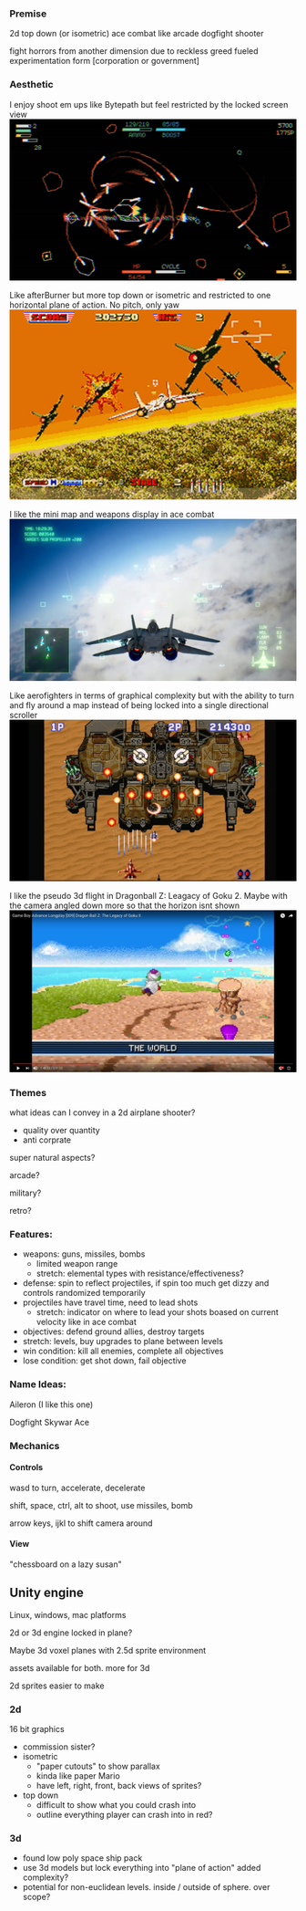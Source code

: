 ### Premise

2d top down (or isometric) ace combat like arcade dogfight shooter

fight horrors from another dimension due to reckless greed fueled experimentation form \[corporation or government]

### Aesthetic

I enjoy shoot em ups like Bytepath but feel restricted by the locked screen view
![ ](./bytepath.jpg "Bytepath")


Like afterBurner but more top down or isometric and restricted to one horizontal plane of action. No pitch, only yaw
![ ](./afterBurner.jpeg  "AfterBurner")


I like the mini map and weapons display in ace combat
![ ](./aceCombatHUD.jpeg "AceCombat") 

Like aerofighters in terms of graphical complexity but with the ability to turn and fly around a map instead of being locked into a single directional scroller
![](./aerofighters.jpeg "Aerofighters")

I like the pseudo 3d flight in Dragonball Z: Leagacy of Goku 2. Maybe with the camera angled down more so that the horizon isnt shown
[![DBZ flying](./dbzFlying.png)](https://youtu.be/C_i1suIb5Cw?t=6483 "DBZ flying example")


### Themes

what ideas can I convey in a 2d airplane shooter?

- quality over quantity 
- anti corprate 

super natural aspects?

arcade?

military?

retro?

### Features:
	
- weapons: guns, missiles, bombs
	- limited weapon range
	- stretch: elemental types with resistance/effectiveness?
- defense: spin to reflect projectiles, if spin too much get dizzy and  controls randomized temporarily 
- projectiles have travel time, need to lead shots
	- stretch: indicator on where to lead your shots boased on current velocity like in ace combat
- objectives: defend ground allies, destroy targets
- stretch: levels, buy upgrades to plane between levels
- win condition: kill all enemies, complete all objectives
- lose condition: get shot down, fail objective
 
### Name Ideas:

Aileron (I like this one)

Dogfight Skywar Ace

### Mechanics
#### Controls
wasd to turn, accelerate, decelerate

shift, space, ctrl, alt to shoot, use missiles, bomb 

arrow keys, ijkl to shift camera around
#### View

"chessboard on a lazy susan"

## Unity engine

Linux, windows, mac platforms

2d or 3d engine locked in plane?

Maybe 3d voxel planes with 2.5d sprite environment 

assets available for both. more for 3d

2d sprites easier to make 
### 2d
16 bit graphics

- commission sister?
- isometric
	- "paper cutouts" to show parallax
	- kinda like paper Mario
	- have left, right, front, back views of sprites?
- top down
	- difficult to show what you could crash into
	- outline everything player can crash into in red?

### 3d

- found low poly space ship pack
- use 3d models but lock everything into "plane of action" added complexity?
- potential for non-euclidean levels. inside / outside of sphere. over scope?